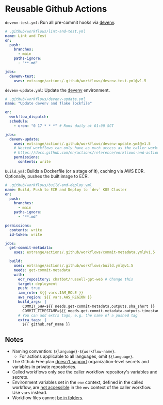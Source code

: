 # Reusable Github Actions

`devenv-test.yml`: Run all pre-commit hooks via [devenv].

```yaml
# .github/workflows/lint-and-test.yml
name: Lint and Test
on:
  push:
    branches:
      - main
    paths-ignore:
      - "**.md"

jobs:
  devenv-test:
    uses: extrange/actions/.github/workflows/devenv-test.yml@v1.5
```

`devenv-update.yml`: Update the [devenv] environment.

```yaml
# .github/workflows/devenv-update.yml
name: "Update devenv and flake lockfile"

on:
  workflow_dispatch:
  schedule:
    - cron: "0 17 * * *" # Runs daily at 01:00 SGT

jobs:
  devenv-update:
    uses: extrange/actions/.github/workflows/devenv-update.yml@v1.5
    # Nested workflows can only have as much access as the caller workflow.
    # https://docs.github.com/en/actions/reference/workflows-and-actions/reusable-workflows#access-and-permissions-for-nested-workflows
    permissions:
      contents: write
```

`build.yml`: Builds a Dockerfile (or a stage of it), caching via AWS ECR. Optionally, pushes the built image to ECR.

```yaml
# .github/workflows/build-and-deploy.yml
name: Build, Push to ECR and Deploy to `dev` K8S Cluster
on:
  push:
    branches:
      - main
    paths-ignore:
      - "**.md"

permissions:
  contents: write
  id-token: write

jobs:
  get-commit-metadata:
    uses: extrange/actions/.github/workflows/commit-metadata.yml@v1.5

  build:
    uses: extrange/actions/.github/workflows/build.yml@v1.5
    needs: get-commit-metadata
    with:
      ecr_repository: chatbot/russell-gpt-web # Change this
      target: deployment
      push: true
      iam_role: ${{ vars.IAM_ROLE }}
      aws_region: ${{ vars.AWS_REGION }}
      build_args: |
        COMMIT_SHA=${{ needs.get-commit-metadata.outputs.sha_short }}
        COMMIT_TIMESTAMP=${{ needs.get-commit-metadata.outputs.timestamp }}
      # You can add extra tags, e.g. the name of a pushed tag
      extra_tags: |
        ${{ github.ref_name }}
```

## Notes

- Naming convention: `${language}-${workflow-name}`.
  - For actions applicable to all languages, omit `${language}`.
- The Github Free plan [doesn't support] organization-level secrets and variables in private repositories.
- Called workflows only see the caller workflow repository's variables and secrets.
- Environment variables set in the `env` context, defined in the called workflow, are [not accessible] in the `env` context of the caller workflow. Use `vars` instead.
- Workflow files cannot [be in folders].

[doesn't support]: https://docs.github.com/en/actions/writing-workflows/choosing-what-your-workflow-does/store-information-in-variables#creating-configuration-variables-for-an-organization
[be in folders]: https://github.com/orgs/community/discussions/10773
[not accessible]: https://docs.github.com/en/actions/sharing-automations/reusing-workflows#limitations
[devenv]: https://devenv.sh
